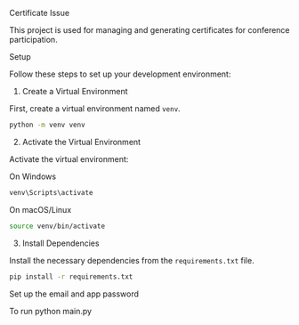 
Certificate Issue

This project is used for managing and generating certificates for conference participation.

Setup

Follow these steps to set up your development environment:

1. Create a Virtual Environment

First, create a virtual environment named `venv`.

```sh
python -m venv venv
```

2. Activate the Virtual Environment

Activate the virtual environment:

On Windows
```sh
venv\Scripts\activate
```

 On macOS/Linux
```sh
source venv/bin/activate
```
3. Install Dependencies

Install the necessary dependencies from the `requirements.txt` file.

```sh
pip install -r requirements.txt
```
Set up the email and app password 

To run 
 python main.py